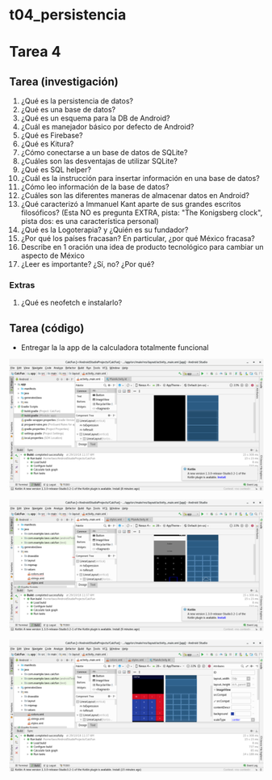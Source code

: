 # t04_persistencia

# Tarea 4

## Tarea (investigación)

1. ¿Qué es la persistencia de datos?
2. ¿Qué es una base de datos?
3. ¿Qué es un esquema para la DB de Android?
4. ¿Cuál es manejador básico por defecto de Android?
5. ¿Qué es Firebase?
6. ¿Qué es Kitura?
7. ¿Cómo conectarse a un base de datos de SQLite?
8. ¿Cuáles son las desventajas de utilizar SQLite?
9. ¿Qué es SQL helper?
10. ¿Cuál es la instrucción para insertar información en una base de datos?
11. ¿Cómo leo información de la base de datos?
12. ¿Cuáles son las diferentes maneras de almacenar datos en Android?
13. ¿Qué caracterizó a Immanuel Kant aparte de sus grandes escritos filosóficos? (Esta NO es pregunta EXTRA, pista: "The Konigsberg clock", pista dos: es una característica personal)
14. ¿Qué es la Logoterapia? y ¿Quién es su fundador?
15. ¿Por qué los países fracasan? En particular, ¿por qué México fracasa?
16. Describe en 1 oración una idea de producto tecnológico para cambiar un aspecto de México
17. ¿Leer es importante? ¿Sí, no? ¿Por qué?

### Extras

1. ¿Qué es neofetch e instalarlo?

## Tarea (código)
* Entregar la la app de la calculadora totalmente funcional

![](img/cap1.png)

![](img/cap2.png)

![](img/cap3.png)


